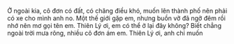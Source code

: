 Ở ngoài kia, cô đơn có đất, có chăng điều khó, muốn lên thành phố nên phải có xe cho mình anh no. Một thế giới gặp em, nhưng buồn vỡ đã ngỡ đêm rồi nhớ nên mơ gọi tên em. Thiên Lý ơi, em có thể ở lại đây không? Biết chẳng ngoài trời mưa rông, nhiều cô đơn ám em. Thiên Lý ơi, anh chỉ muốn